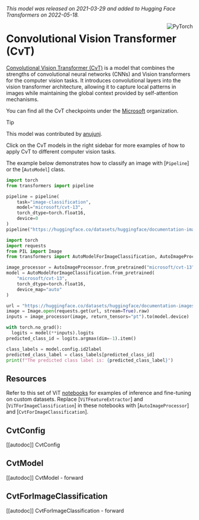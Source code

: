 <!--Copyright 2022 The HuggingFace Team. All rights reserved.

Licensed under the Apache License, Version 2.0 (the "License"); you may not use this file except in compliance with
the License. You may obtain a copy of the License at

http://www.apache.org/licenses/LICENSE-2.0

Unless required by applicable law or agreed to in writing, software distributed under the License is distributed on
an "AS IS" BASIS, WITHOUT WARRANTIES OR CONDITIONS OF ANY KIND, either express or implied. See the License for the
specific language governing permissions and limitations under the License.

⚠️ Note that this file is in Markdown but contain specific syntax for our doc-builder (similar to MDX) that may not be
rendered properly in your Markdown viewer.

-->
*This model was released on 2021-03-29 and added to Hugging Face Transformers on 2022-05-18.*

<div style="float: right;">
    <div class="flex flex-wrap space-x-1">
        <img alt="PyTorch" src="https://img.shields.io/badge/PyTorch-DE3412?style=flat&logo=pytorch&logoColor=white">
    </div>
</div>

# Convolutional Vision Transformer (CvT)

[Convolutional Vision Transformer (CvT)](https://huggingface.co/papers/2103.15808) is a model that combines the strengths of convolutional neural networks (CNNs) and Vision transformers for the computer vision tasks. It introduces convolutional layers into the vision transformer architecture, allowing it to capture local patterns in images while maintaining the global context provided by self-attention mechanisms.

You can find all the CvT checkpoints under the [Microsoft](https://huggingface.co/microsoft?search_models=cvt) organization.

> [!TIP]
> This model was contributed by [anujunj](https://huggingface.co/anugunj).
>
> Click on the CvT models in the right sidebar for more examples of how to apply CvT to different computer vision tasks.

The example below demonstrates how to classify an image with [`Pipeline`] or the [`AutoModel`] class.

<hfoptions id="usage">
<hfoption id="Pipeline">

```py
import torch
from transformers import pipeline

pipeline = pipeline(
    task="image-classification",
    model="microsoft/cvt-13",
    torch_dtype=torch.float16,
    device=0
)
pipeline("https://huggingface.co/datasets/huggingface/documentation-images/resolve/main/pipeline-cat-chonk.jpeg")
```

</hfoption>
<hfoption id="AutoModel">

```py
import torch
import requests
from PIL import Image
from transformers import AutoModelForImageClassification, AutoImageProcessor

image_processor = AutoImageProcessor.from_pretrained("microsoft/cvt-13")
model = AutoModelForImageClassification.from_pretrained(
    "microsoft/cvt-13",
    torch_dtype=torch.float16,
    device_map="auto"
)

url = "https://huggingface.co/datasets/huggingface/documentation-images/resolve/main/pipeline-cat-chonk.jpeg"
image = Image.open(requests.get(url, stream=True).raw)
inputs = image_processor(image, return_tensors="pt").to(model.device)

with torch.no_grad():
  logits = model(**inputs).logits
predicted_class_id = logits.argmax(dim=-1).item()

class_labels = model.config.id2label
predicted_class_label = class_labels[predicted_class_id]
print(f"The predicted class label is: {predicted_class_label}")
```

</hfoption>
</hfoptions>

## Resources

Refer to this set of ViT [notebooks](https://github.com/NielsRogge/Transformers-Tutorials/tree/master/VisionTransformer) for examples of inference and fine-tuning on custom datasets. Replace [`ViTFeatureExtractor`] and [`ViTForImageClassification`] in these notebooks with [`AutoImageProcessor`] and [`CvtForImageClassification`].

## CvtConfig

[[autodoc]] CvtConfig

## CvtModel

[[autodoc]] CvtModel
    - forward

## CvtForImageClassification

[[autodoc]] CvtForImageClassification
    - forward
